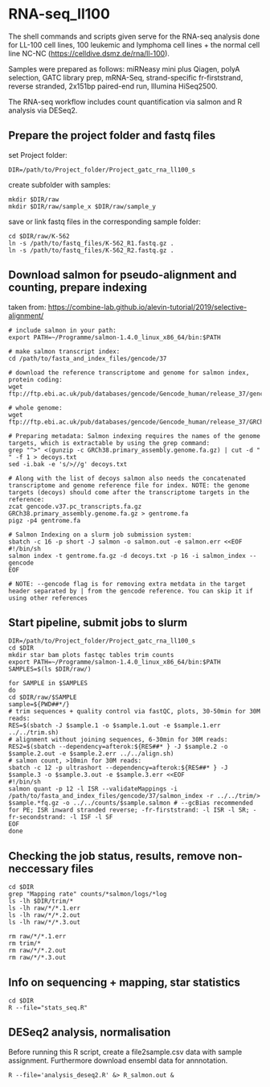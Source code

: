 # RNA-seq_ll100
The shell commands and scripts given serve for the RNA-seq analysis done for LL-100 cell lines, 100 leukemic and lymphoma cell lines + the normal cell line NC-NC (https://celldive.dsmz.de/rna/ll-100). 

Samples were prepared as follows: miRNeasy mini plus Qiagen, polyA selection, GATC library prep, mRNA-Seq, strand-specific fr-firststrand, reverse stranded, 2x151bp paired-end run, Illumina HiSeq2500.

The RNA-seq workflow includes count quantification via salmon and R analysis via DESeq2.


## Prepare the project folder and fastq files
set Project folder:
```
DIR=/path/to/Project_folder/Project_gatc_rna_ll100_s
```

create subfolder with samples:
```
mkdir $DIR/raw
mkdir $DIR/raw/sample_x $DIR/raw/sample_y
```

save or link fastq files in the corresponding sample folder:
```
cd $DIR/raw/K-562
ln -s /path/to/fastq_files/K-562_R1.fastq.gz .
ln -s /path/to/fastq_files/K-562_R2.fastq.gz .
```


## Download salmon for pseudo-alignment and counting, prepare indexing
taken from: https://combine-lab.github.io/alevin-tutorial/2019/selective-alignment/
```
# include salmon in your path:
export PATH=~/Programme/salmon-1.4.0_linux_x86_64/bin:$PATH

# make salmon transcript index:
cd /path/to/fasta_and_index_files/gencode/37

# download the reference transcriptome and genome for salmon index, protein coding:
wget ftp://ftp.ebi.ac.uk/pub/databases/gencode/Gencode_human/release_37/gencode.v37.pc_transcripts.fa.gz

# whole genome:
wget ftp://ftp.ebi.ac.uk/pub/databases/gencode/Gencode_human/release_37/GRCh38.primary_assembly.genome.fa.gz

# Preparing metadata: Salmon indexing requires the names of the genome targets, which is extractable by using the grep command:
grep "^>" <(gunzip -c GRCh38.primary_assembly.genome.fa.gz) | cut -d " " -f 1 > decoys.txt
sed -i.bak -e 's/>//g' decoys.txt

# Along with the list of decoys salmon also needs the concatenated transcriptome and genome reference file for index. NOTE: the genome targets (decoys) should come after the transcriptome targets in the reference:
zcat gencode.v37.pc_transcripts.fa.gz GRCh38.primary_assembly.genome.fa.gz > gentrome.fa
pigz -p4 gentrome.fa

# Salmon Indexing on a slurm job submission system:
sbatch -c 16 -p short -J salmon -o salmon.out -e salmon.err <<EOF
#!/bin/sh
salmon index -t gentrome.fa.gz -d decoys.txt -p 16 -i salmon_index --gencode
EOF

# NOTE: --gencode flag is for removing extra metdata in the target header separated by | from the gencode reference. You can skip it if using other references
```


## Start pipeline, submit jobs to slurm
```
DIR=/path/to/Project_folder/Project_gatc_rna_ll100_s
cd $DIR
mkdir star bam plots fastqc tables trim counts
export PATH=~/Programme/salmon-1.4.0_linux_x86_64/bin:$PATH
SAMPLES=$(ls $DIR/raw/)

for SAMPLE in $SAMPLES
do
cd $DIR/raw/$SAMPLE
sample=${PWD##*/}
# trim sequences + quality control via fastQC, plots, 30-50min for 30M reads:
RES=$(sbatch -J $sample.1 -o $sample.1.out -e $sample.1.err ../../trim.sh)
# alignment without joining sequences, 6-30min for 30M reads:
RES2=$(sbatch --dependency=afterok:${RES##* } -J $sample.2 -o $sample.2.out -e $sample.2.err ../../align.sh)
# salmon count, >10min for 30M reads:
sbatch -c 12 -p ultrashort --dependency=afterok:${RES##* } -J $sample.3 -o $sample.3.out -e $sample.3.err <<EOF
#!/bin/sh
salmon quant -p 12 -l ISR --validateMappings -i /path/to/fasta_and_index_files/gencode/37/salmon_index -r ../../trim/> $sample.*fq.gz -o ../../counts/$sample.salmon # --gcBias recommended for PE; ISR inward stranded reverse; -fr-firststrand: -l ISR -l SR; -fr-secondstrand: -l ISF -l SF
EOF
done
```


## Checking the job status, results, remove non-neccessary files
```
cd $DIR
grep "Mapping rate" counts/*salmon/logs/*log
ls -lh $DIR/trim/*
ls -lh raw/*/*.1.err
ls -lh raw/*/*.2.out
ls -lh raw/*/*.3.out

rm raw/*/*.1.err
rm trim/*
rm raw/*/*.2.out
rm raw/*/*.3.out
```


## Info on sequencing + mapping, star statistics
```
cd $DIR
R --file="stats_seq.R"
```


## DESeq2 analysis, normalisation
Before running this R script, create a file2sample.csv data with sample assignment. Furthermore download ensembl data for annnotation.
```
R --file='analysis_deseq2.R' &> R_salmon.out &
```


